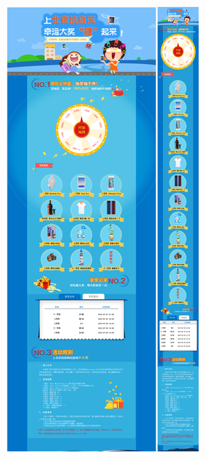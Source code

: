 ![image](https://github.com/jijinduoduo/draw/blob/master/draw2_bjxxw/index.jpg)
![image](https://github.com/jijinduoduo/draw/blob/master/draw2_bjxxw/index_phone.png)
